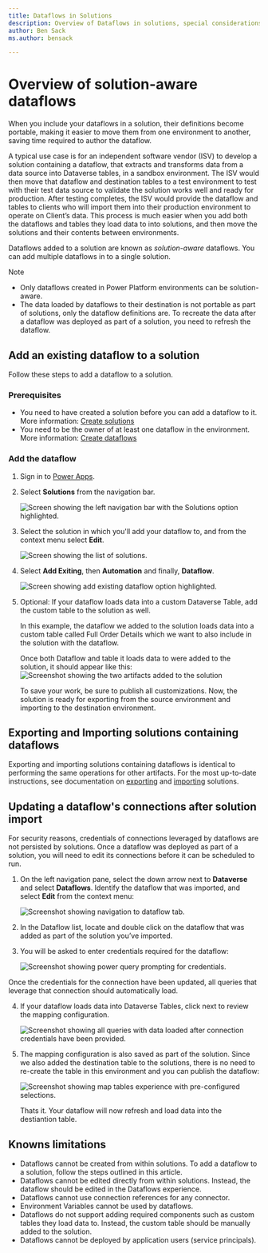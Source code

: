 ```yaml
---
title: Dataflows in Solutions
description: Overview of Dataflows in solutions, special considerations and limitation
author: Ben Sack
ms.author: bensack

---
```

# Overview of solution-aware dataflows

When you include your dataflows in a solution, their definitions become portable, making it easier to move them from one environment to another, saving time required to author the dataflow.

A typical use case is for an independent software vendor (ISV) to develop a solution containing a dataflow, that extracts and transforms data from a data source into Dataverse tables, in a sandbox environment. The ISV would then move that dataflow and destination tables to a test environment to test with their test data source to validate the solution works well and ready for production. After testing completes, the ISV would provide the dataflow and tables to clients who will import them into their production environment to operate on Client’s data. This process is much easier when you add both the dataflows and tables they load data to into solutions, and then move the solutions and their contents between environments.

Dataflows added to a solution are known as *solution-aware* dataflows. You can add multiple dataflows in to a single solution.

> [!NOTE]
>
> * Only dataflows created in Power Platform environments can be solution-aware.
> * The data loaded by dataflows to their destination is not portable as part of solutions, only the dataflow definitions are. To recreate the data after a dataflow was deployed as part of a solution, you need to refresh the dataflow.

## Add an existing dataflow to a solution

Follow these steps to add a dataflow to a solution.

### Prerequisites

* You need to have created a solution before you can add a dataflow to it. More information: [Create solutions](/powerapps/maker/data-platform/create-solution)
* You need to be the owner of at least one dataflow in the environment. More information: [Create dataflows](/data-integration/dataflows/dataflows-integration-overview)

### Add the dataflow

1. Sign in to [Power Apps](https://powerapps.microsoft.com).
2. Select **Solutions** from the navigation bar.

   ![Screen showing the left navigation bar with the Solutions option highlighted.](./media/dataflows-solution-awareness/select-solutions-from-left-nav.png)

3. Select the solution in which you'll add your dataflow to, and from the context menu select **Edit**.

   ![Screen showing the list of solutions.](./media/dataflows-solution-awareness/Solutions_02_EditSolution.png)

4. Select **Add Exiting**, then **Automation** and finally, **Dataflow**.

   ![Screen showing add existing dataflow option highlighted.](./media/dataflows-solution-awareness/Solutions_03_AddExistingDataflow.png)

5. Optional: If your dataflow loads data into a custom Dataverse Table, add the custom table to the solution as well.
   
   In this example, the dataflow we added to the solution loads data into a custom table called Full Order Details which we want to also include in the solution with the dataflow.

   Once both Dataflow and table it loads data to were added to the solution, it should appear like this:
    ![Screenshot showing the two artifacts added to the solution](./media/dataflows-solution-awareness/Solutions_06_ComponentsAdded.png)

   To save your work, be sure to publish all customizations. Now, the solution is ready for exporting from the source environment and importing to the destination environment.

## Exporting and Importing solutions containing dataflows

Exporting and importing solutions containing dataflows is identical to performing the same operations for other artifacts. For the most up-to-date instructions, see documentation on [exporting](/powerapps/maker/data-platform/export-solutions) and [importing](/powerapps/maker/data-platform/import-update-export-solutions) solutions.

## Updating a dataflow's connections after solution import

For security reasons, credentials of connections leveraged by dataflows are not persisted by solutions. Once a dataflow was deployed as part of a solution, you will need to edit its connections before it can be scheduled to run.

1. On the left navigation pane, select the down arrow next to **Dataverse** and select **Dataflows**. Identify the dataflow that was imported, and select **Edit** from the context menu:

   ![Screenshot showing navigation to dataflow tab.](./media/dataflows-solution-awareness/Solutions_dataflows_after_Import_02.png)

2. In the Dataflow list, locate and double click on the dataflow that was added as part of the solution you’ve imported.

3. You will be asked to enter credentials required for the dataflow:

   ![Screenshot showing power query prompting for credentials.](./media/dataflows-solution-awareness/Solutions_dataflows_after_Import_03.png)

Once the credentials for the connection have been updated, all queries that leverage that connection should automatically load. 

4. If your dataflow loads data into Dataverse Tables, click next to review the mapping configuration.

   ![Screenshot showing all queries with data loaded after connection credentials have been provided.](./media/dataflows-solution-awareness/Solutions_dataflows_after_Import_05.png)

5. The mapping configuration is also saved as part of the solution. Since we also added the destination table to the solutions, there is no need to re-create the table in this environment and you can publish the dataflow:

   ![Screenshot showing map tables experience with pre-configured selections.](./media/dataflows-solution-awareness/Solutions_dataflows_after_Import_06.png)
   
   Thats it. Your dataflow will now refresh and load data into the destiantion table.

## Knowns limitations

* Dataflows cannot be created from within solutions. To add a dataflow to a solution, follow the steps outlined in this article.
* Dataflows cannot be edited directly from within solutions. Instead, the dataflow should be edited in the Dataflows experience.
* Dataflows cannot use connection references for any connector.
* Environment Variables cannot be used by dataflows.
* Dataflows do not support adding required components such as custom tables they load data to. Instead, the custom table should be manually added to the solution.
* Dataflows cannot be deployed by application users (service principals).
